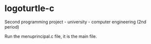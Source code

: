 # logoturtle-c

Second programming project - university - computer engineering (2nd period)

Run the menuprincipal.c file, it is the main file.

